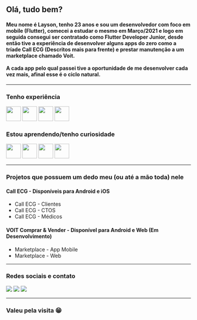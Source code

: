 ## Olá, tudo bem? 
#### Meu nome é Layson, tenho 23 anos e sou um desenvolvedor com foco em mobile (Flutter), comecei a estudar o mesmo em Março/2021 e logo em seguida consegui ser contratado como Flutter Developer Junior, desde então tive a experiência de desenvolver alguns apps do zero como a tríade Call ECG (Descritos mais para frente) e prestar manutenção a um marketplace chamado Voit.<br><br> A cada app pelo qual passei tive a oportunidade de me desenvolver cada vez mais, afinal esse é o ciclo natural.
<hr></hr>

### Tenho experiência
<div style='flexible'>
  <img src="https://cdn.jsdelivr.net/gh/devicons/devicon/icons/flutter/flutter-original.svg" width="40" height="40"/>
  <img src="https://cdn.jsdelivr.net/gh/devicons/devicon/icons/dart/dart-original.svg" width="40" height="40"/>
  <img src="https://cdn.jsdelivr.net/gh/devicons/devicon/icons/git/git-original.svg" width="40" height="40"/>
  <img src="https://cdn.jsdelivr.net/gh/devicons/devicon/icons/firebase/firebase-plain.svg" width="40" height="40"/>
</div>

### Estou aprendendo/tenho curiosidade
<div style='flexible'>
  <img src="https://cdn.jsdelivr.net/gh/devicons/devicon/icons/vuejs/vuejs-original.svg" width="40" height="40"/>
  <img src="https://cdn.jsdelivr.net/gh/devicons/devicon/icons/react/react-original.svg" width="40" height="40"/>
  <img src="https://cdn.jsdelivr.net/gh/devicons/devicon/icons/kotlin/kotlin-original.svg" width="40" height="40"/>
  <img src="https://cdn.jsdelivr.net/gh/devicons/devicon/icons/swift/swift-original.svg" width="40" height="40"/>
</div>

<hr></hr>

### Projetos que possuem um dedo meu (ou até a mão toda) nele
<h4>Call ECG -  Disponíveis para Android e iOS</h4>
  <ul>
    <li>Call ECG - Clientes</li>
    <li>Call ECG - CTOS</li>
    <li>Call ECG - Médicos</li>
  </ul>
  <h4>VOIT Comprar & Vender -  Disponível para Android e Web (Em Desenvolvimento)</h4>
  <ul>
    <li>Marketplace - App Mobile</li>
    <li>Marketplace - Web</li>
  </ul>
  
  <hr></hr>
  
  ### Redes sociais e contato
  <div>
    <a href = "mailto:layson.contato@gmail.com"><img src="https://img.shields.io/badge/Gmail-D14836?style=for-the-badge&logo=gmail&logoColor=white" target="_blank"></a> 
    <a href = "https://www.linkedin.com/in/layson-eduardo/"><img src="https://img.shields.io/badge/Linkedin-0A66C2?style=for-the-badge&logo=twitter&logoColor=white" target="_blank"></a>
    <a href = "https://twitter.com/Layson_dev"><img src="https://img.shields.io/badge/Twitter-1D9BF0?style=for-the-badge&logo=twitter&logoColor=white" target="_blank"></a>
  </div>
  
  <hr></hr>
  
  ### Valeu pela visita 😁
